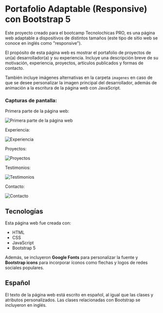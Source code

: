 # Portafolio Adaptable (Responsive) con Bootstrap 5

Este proyecto creado para el bootcamp Tecnolochicas PRO, es una página web adaptable a dispositivos de distintos tamaños (este tipo de sitio web se conoce en inglés como "responsive"). 

El propósito de esta página web es mostrar el portafolio de proyectos de un(a) desarrollador(a) y su experiencia. Incluye una descripción breve de su motivación, experiencia, proyectos, artículos publicados y formas de contacto. 

También incluye imágenes alternativas en la carpeta `imagenes` en caso de que se desee personalizar la imagen principal del desarrollador, además de animación a la escritura de la página web con JavaScript.

### Capturas de pantalla:

Primera parte de la página web:

![Primera parte de la página web](https://github.com/KarinaRmzG/karyrmzg.github.io/blob/main/imagenes/screenshot1.png)

Experiencia:

![Experiencia](https://github.com/KarinaRmzG/karyrmzg.github.io/blob/main/imagenes/screenshot2.png)

Proyectos:

![Proyectos](https://github.com/KarinaRmzG/karyrmzg.github.io/blob/main/imagenes/screenshot3.png)

Testimonios:

![Testimonios](https://github.com/KarinaRmzG/karyrmzg.github.io/blob/main/imagenes/screenshot4.png)

Contacto:

![Contacto](https://github.com/KarinaRmzG/karyrmzg.github.io/blob/main/imagenes/screenshot5.png)

## Tecnologías

Esta página web fue creada con:

* HTML
* CSS
* JavaScript 
* Bootstrap 5

Además, se incluyeron **Google Fonts** para personalizar la fuente y **Bootstrap icons** para incorporar íconos como flechas y logos de redes sociales populares. 

## Español

El texto de la página web está escrito en español, al igual que las clases y atributos personalizados. Las clases relacionadas con Bootstrap se incluyeron en inglés.



